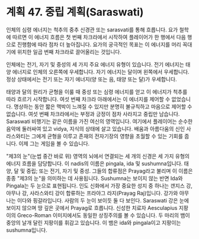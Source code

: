# 계획 47. 중립 계획(Saraswati)

인체의 심령 에너지는 척추의 중추 신경관 또는 sarasvati를 통해 흐릅니다. 요가 철학에 따르면 이 에너지 흐름은 첫 번째 차크라에서 시작하여 플레이어가 한 행에서 다음 행으로 진행함에 따라 점차 더 높아집니다. 요가의 궁극적인 목표는 이 에너지를 머리 꼭대기에 위치한 일곱 번째 차크라로 끌어올리는 것입니다.

인체에는 전기, 자기 및 중성의 세 가지 주요 에너지 유형이 있습니다. 전기 에너지는 태양 에너지로 인체의 오른쪽에 우세합니다. 자기 에너지는 달이며 왼쪽에서 우세합니다. 정상 상태에서는 전기 또는 자기 에너지(양 또는 음, 태양 또는 달)가 우세합니다.

태양과 달의 원리가 균형을 이룰 때 중성 또는 심령 에너지를 얻고 이 에너지가 척추를 따라 흐르기 시작합니다. 여섯 번째 차크라 아래에서는 이 에너지를 제어할 수 없었습니다. 명상하는 동안 짧은 맥박이 느껴질 수 있지만 분명히 불규칙하고 마음으로 제어할 수 없습니다. 여섯 번째 차크라에서는 부정과 긍정이 점차 사라지고 중립만 남습니다. Saraswati 비행기는 같은 이름을 가진 여신의 영역입니다. 여기에서 플레이어는 순수한 음악에 둘러싸여 있고 vidya, 지식의 상태에 살고 있습니다. 배움과 아름다움의 신인 사라스와티는 그에게 균형을 이루고 존재의 전자기장의 영향을 초월할 수 있는 기회를 줍니다. 이제 그는 게임을 볼 수 있습니다.

"제3의 눈"(눈썹 중간 바로 위) 영역의 뇌에서 연결되는 세 개의 신경은 세 가지 유형의 에너지 흐름을 담당합니다. 이 nadis의 이름은 pingala, ida 및 sushumna입니다. 태양, 달 및 중립; 또는 전기, 자기 및 중성. 그들의 합류점은 Prayag라고 불리며 이 이름은 종종 "제3의 눈"을 의미하는 데 사용됩니다. Sushumna는 보이지 않는 반면 Ida와 Pingala는 두 눈으로 표현됩니다. 인도 신화에서 가장 중요한 성지 중 하나는 갠지스 강, 야무나 강, 사라스와티 강이 합류하는 프라야그 라지(Prayag Raj)입니다. 강가와 야무나는 이다와 핑갈라입니다. 사람의 두 눈이 보이듯 둘 다 보인다. Saraswati 강은 눈에 보이지 않으며 땅 깊은 곳에서 Prayag로 흐릅니다. 신성한 치료자 Aesculapius 지팡이의 Greco-Roman 이미지에서도 동일한 상징주의를 볼 수 있습니다. 두 마리의 뱀이 중앙의 날개 달린 지팡이를 휘감고 있습니다. 이 뱀은 ida와 pingala이고 지팡이는 sushumna입니다.

